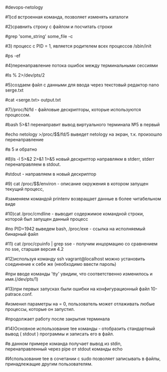 #devops-netology

#1)cd встроенная команда, позволяет изменять каталоги 

#2)сравнить строку с файлом и посчитать строки

#grep 'some_string' some_file -c

#3) процесс с PID = 1, является родителем всех процессов /sbin/init 

#ps -ef

#4)перенаправление потока ошибок между терминальными сессиями 

#ls % 2>/dev/pts/2

#5)создаем файл с данными для ввода через текстовый редактор nano serge.txt

#cat <serge.txt> output.txt

#7)/proc/N/fd - файловые дескрипторы, которые используются процессом.

#bash 5>&1 перенаправит вывод  виртуального терминала №5 в первый

#echo netology >/proc/$$/fd/5 выведет netology на экран, т.к. произошло перенаправление 

#в 5 и обратно


#8)ls -l 5>&2 2>&1 1>&5 новый дескриптор направлякм в stderr, stderr перенаправляем в stdout.

#stdout - направляем в новый дескриптор

#9) cat /proc/$$/environ - описание окружения в котором запущен текущий процесс, 

#заменяем командой printenv возвращает данные в более читабельном виде

#10)cat /proc/<PID>cmdline - выводит содержимое командной строки, которой был запущен данный процесс

#по PID=1942 выведем bash, /proc/<PID>exe - ссылка на исполняемый бинарный файл

#11) cat /proc/cpuinfo | grep sse - получим инцормацию со сравнением по sse, старшая версия 4.2

#12)используя команду ssh vagrant@localhost можно установить соединение к себе же (необходимо ввести пароль)

#при вводе команды 'tty' увидим, что соответственно изменилось и имя.(/dev/pts/1)

#13)при первых запусках были ошибки на конфигурационный файл 10-patrace.conf. 

#изменил параметры на = 0, пользователь может отлаживать любые процессы, которые он запустил.

#продолжает работу после закрытия терминала

#14)Основное использование tee команды - отобразить стандартный вывод ( stdout ) программы и записать его в файл.

#в данном примере команда получает вывод из stdin, перенаправленный через pipe от stdout команды echo

#Использование tee в сочетании с sudo позволяет записывать в файлы, принадлежащие другим пользователям.


























